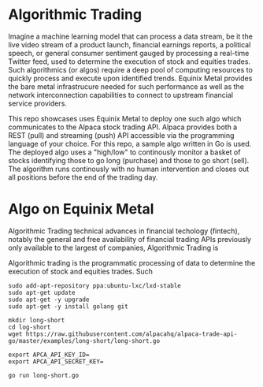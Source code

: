 # Algorithmic Trading

Imagine a machine learning model that can process a data stream, be it the live video stream of a product launch, financial earnings reports, a political speech, or general consumer sentiment gauged by processing a real-time Twitter feed, used to determine the execution of stock and equities trades. Such algorithmics (or algos) require a deep pool of computing resources to quickly process and execute upon identified trends. Equinix Metal provides the bare metal infrastrucure needed for such performance as well as the network interconnection capabilities to connect to upstream financial service providers.

This repo showcases uses Equinix Metal to deploy one such algo which communicates to the Alpaca stock trading API. Alpaca provides both a REST (pull) and streaming (push) API accessible via the programming language of your choice. For this repo, a sample algo written in Go is used. The deployed algo uses a "high/low" to continously monitor a basket of stocks identifying those to go long (purchase) and those to go short (sell). The algorithm runs continously with no human intervention and closes out all positions before the end of the trading day.

# Algo on Equinix Metal


Algorithmic Trading  technical advances in financial techology (fintech), notably the general and free availability of financial trading APIs previously only available to the largest of companies, Algorithmic Trading is 

Algorithmic trading is the programmatic processing of data to determine the execution of stock and equities trades. Such
```
sudo add-apt-repository ppa:ubuntu-lxc/lxd-stable
sudo apt-get update
sudo apt-get -y upgrade
sudo apt-get -y install golang git
```

```
mkdir long-short
cd log-short
wget https://raw.githubusercontent.com/alpacahq/alpaca-trade-api-go/master/examples/long-short/long-short.go
```

```
export APCA_API_KEY_ID=
export APCA_API_SECRET_KEY=
```


```
go run long-short.go
```
